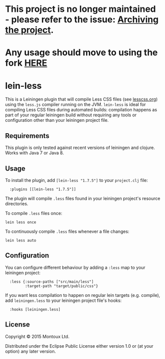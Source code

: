 # This project is no longer maintained  - please refer to the issue: [Archiving the project](https://github.com/montoux/lein-less/issues/22). 

# Any usage should move to using the fork [HERE](https://github.com/brsyuksel/lein-less)

# lein-less

This is a Leiningen plugin that will compile Less CSS files (see [lesscss.org](http://lesscss.org)) using the `less.js` 
compiler running on the JVM. `lein-less` is ideal for compiling Less CSS files during automated builds: compilation 
happens as part of your regular leiningen build without requiring any tools or configuration other than your leiningen 
project file.

## Requirements

This plugin is only tested against recent versions of leiningen and clojure. Works with Java 7 or Java 8.

## Usage

To install the plugin, add `[lein-less "1.7.5"]` to your `project.clj` file:

```
  :plugins [[lein-less "1.7.5"]]
```

The plugin will compile `.less` files found in your leiningen project's resource directories.

To compile `.less` files once:

```
lein less once
```

To continuously compile `.less` files whenever a file changes:

```
lein less auto
```

## Configuration

You can configure different behaviour by adding a `:less` map to your leiningen project:

```
  :less {:source-paths ["src/main/less"]
         :target-path "target/public/css"}
```

If you want less compilation to happen on regular lein targets (e.g. compile),
add `leiningen.less` to your leiningen project file's hooks:

```
  :hooks [leiningen.less]
```

## License

Copyright © 2015 Montoux Ltd.

Distributed under the Eclipse Public License either version 1.0 or (at your option) any later version.
